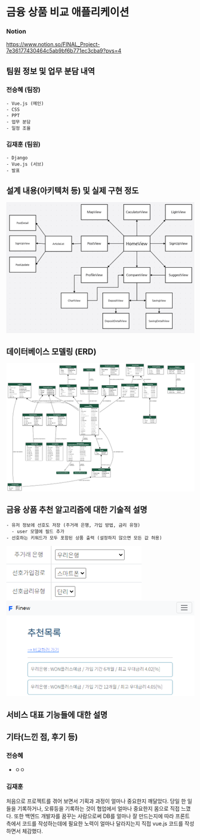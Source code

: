 # 금융 상품 비교 애플리케이션

### Notion
https://www.notion.so/FINAL_Project-7e36177430464c5ab9bf6b771ec3cba9?pvs=4

## 팀원 정보 및 업무 분담 내역
  ### 전승혜 (팀장)
    - Vue.js (메인)
    - CSS
    - PPT
    - 업무 분담
    - 일정 조율
  ### 김재훈 (팀원)
    - Django
    - Vue.js (서브)
    - 발표

## 설계 내용(아키텍처 등) 및 실제 구현 정도
![컴포넌트](./component.PNG)
## 데이터베이스 모델링 (ERD)
![ERD](final-back/my_models.png)
## 금융 상품 추천 알고리즘에 대한 기술적 설명
    - 유저 정보에 선호도 저장 (주거래 은행, 가입 방법, 금리 유형)
      - user 모델에 필드 추가
    - 선호하는 키워드가 모두 포함된 상품 출력 (설정하지 않으면 모든 값 허용)
![선호](./1.png)
![추천](./2.png)

## 서비스 대표 기능들에 대한 설명

## 기타(느낀 점, 후기 등)
### 전승혜
  - ㅇㅇ
### 김재훈
처음으로 프로젝트를 겪어 보면서 기획과 과정이 얼마나 중요한지 깨달았다.
당일 한 일들을 기록하거나, 오류등을 기록하는 것이 협업에서 얼마나 중요한지 몸으로 직접 느꼈다.
또한 백엔드 개발자를 꿈꾸는 사람으로써 DB를 얼마나 잘 만드는지에 따라 프론트 측에서 코드를 작성하는데에 필요한 노력이 얼마나 달라지는지 직접 vue.js 코드를 작성하면서 체감했다.
  